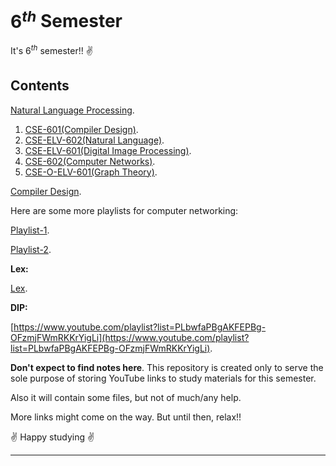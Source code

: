 # $6^{th}$ Semester

It's $6^{th}$ semester!! :v:

## Contents

[Natural Language Processing](https://www.youtube.com/playlist?list=PL0s3O6GgLL5cSnr1yshEiRL23HYD6wyH5).

1. [CSE-601(Compiler Design)](https://www.youtube.com/playlist?list=PLmXKhU9FNesSmu-_DKC7APRoFkaQvGurx).
2. [CSE-ELV-602(Natural Language)](https://www.youtube.com/playlist?list=PLPIwNooIb9vimsumdWeKF3BRzs9tJ-_gy).
3. [CSE-ELV-601(Digital Image Processing)](https://www.youtube.com/playlist?list=PLXOYj6DUOGrrjyRKpD0U0bIKGOXCAOHkE).
4. [CSE-602(Computer Networks)](https://www.youtube.com/playlist?list=PLmXKhU9FNesSjFbXSZGF8JF_4LVwwofCd).
5. [CSE-O-ELV-601(Graph Theory)](https://www.youtube.com/playlist?list=PLmXKhU9FNesTpQNP_OpXN7WaPwGx7NWsq).


[Compiler Design](https://www.youtube.com/playlist?list=PLxCzCOWd7aiEKtKSIHYusizkESC42diyc).

Here are some more playlists for computer networking:

[Playlist-1](https://www.youtube.com/playlist?list=PLxCzCOWd7aiGFBD2-2joCpWOLUrDLvVV_).

[Playlist-2](https://www.youtube.com/playlist?list=PLBlnK6fEyqRgMCUAG0XRw78UA8qnv6jEx).

**Lex:**

[Lex](https://www.youtube.com/playlist?list=PLXMBJ899tuoo3Zx28hLFGbn_aWG8jV3Ey).


**DIP:**

[https://www.youtube.com/playlist?list=PLbwfaPBgAKFEPBg-OFzmjFWmRKKrYigLi](https://www.youtube.com/playlist?list=PLbwfaPBgAKFEPBg-OFzmjFWmRKKrYigLi).

**Don't expect to find notes here**. This repository is created only to serve the sole purpose of storing YouTube links to study materials for this semester.

Also it will contain some files, but not of much/any help.

More links might come on the way. But until then, relax!!


:v: Happy studying :v:

---
